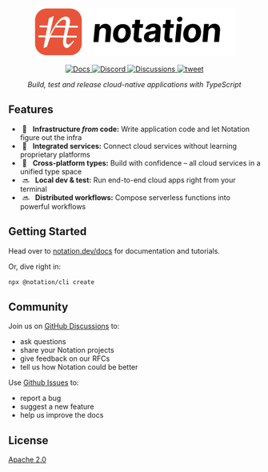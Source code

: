 <br />

<p align="center">
  <a href="https://www.notation.dev">
    <picture>
      <source media="(prefers-color-scheme: dark)" srcset=".github/assets/notation-logo-dark.svg">
      <source media="(prefers-color-scheme: light)" srcset=".github/assets/notation-logo.svg">
      <img alt="Notation Logo" src=".github/assets/notation-logo.svg">
    </picture>
  </a>
</p>

<p align="center">
  <a href="https://www.notation.dev/docs/">
    <img alt="Docs" src="https://img.shields.io/badge/docs-get%20started-brightgreen"/>
  </a>
  <a href="https://discord.gg/mGzDWShPzm">
    <img alt="Discord" src="https://img.shields.io/discord/1154880135678406676">
  </a>
  <a href="https://github.com/notationhq/notation/discussions">
    <img alt="Discussions" src="https://img.shields.io/github/discussions/notationhq/notation"/>
  </a>
  <a href="https://twitter.com/intent/tweet?url=https://www.notation.dev">
    <img alt="tweet" src="https://img.shields.io/twitter/url/http/shields.io.svg?style=social"/>
  </a>
</p>

<p align="center"><em>Build, test and release cloud-native applications with TypeScript</em></p>

## Features

- &nbsp;🧩&nbsp;&nbsp; **Infrastructure _from_ code:** Write application code and let Notation figure out the infra
- &nbsp;🔗&nbsp;&nbsp; **Integrated services:** Connect cloud services without learning proprietary platforms
- &nbsp;🤝&nbsp;&nbsp; **Cross-platform types:** Build with confidence – all cloud services in a unified type space
- &nbsp;🔜&nbsp;&nbsp; **Local dev & test:** Run end-to-end cloud apps right from your terminal
- &nbsp;🔜&nbsp;&nbsp; **Distributed workflows:** Compose serverless functions into powerful workflows

## Getting Started

Head over to [notation.dev/docs](https://notation.dev/docs) for documentation and tutorials.

Or, dive right in:

```sh
npx @notation/cli create
```

## Community

Join us on [GitHub Discussions](https://github.com/notationhq/notation/discussions) to:

- ask questions
- share your Notation projects
- give feedback on our RFCs
- tell us how Notation could be better

Use [Github Issues](https://github.com/notationhq/notation/issues/new) to:

- report a bug
- suggest a new feature
- help us improve the docs

## License

[Apache 2.0](https://choosealicense.com/licenses/apache-2.0/)
